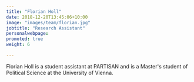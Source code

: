 ```yaml
---
title: "Florian Holl"
date: 2018-12-20T13:45:06+10:00
image: "images/team/florian.jpg"
jobtitle: "Research Assistant"
personalwebpage: 
promoted: true
weight: 6

---
```


Florian Holl is a student assistant at PARTISAN and is a Master's student of Political Science at the University of Vienna.